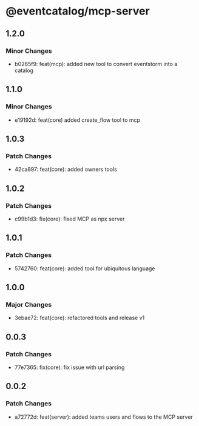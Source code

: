 # @eventcatalog/mcp-server

## 1.2.0

### Minor Changes

- b0265f9: feat(mcp): added new tool to convert eventstorm into a catalog

## 1.1.0

### Minor Changes

- e19192d: feat(core) added create_flow tool to mcp

## 1.0.3

### Patch Changes

- 42ca897: feat(core): added owners tools

## 1.0.2

### Patch Changes

- c99b1d3: fix(core): fixed MCP as npx server

## 1.0.1

### Patch Changes

- 5742760: feat(core): added tool for ubiquitous language

## 1.0.0

### Major Changes

- 3ebae72: feat(core): refactored tools and release v1

## 0.0.3

### Patch Changes

- 77e7365: fix(core): fix issue with url parsing

## 0.0.2

### Patch Changes

- a72772d: feat(server): added teams users and flows to the MCP server
